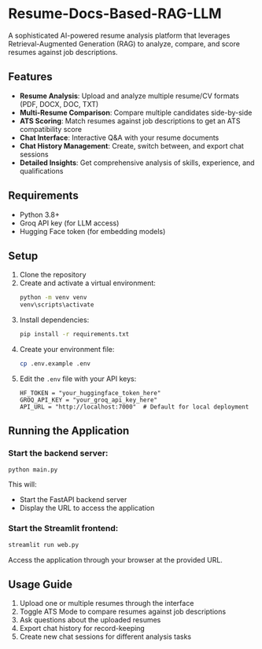 # Resume-Docs-Based-RAG-LLM

A sophisticated AI-powered resume analysis platform that leverages Retrieval-Augmented Generation (RAG) to analyze, compare, and score resumes against job descriptions.

## Features

- **Resume Analysis**: Upload and analyze multiple resume/CV formats (PDF, DOCX, DOC, TXT)
- **Multi-Resume Comparison**: Compare multiple candidates side-by-side
- **ATS Scoring**: Match resumes against job descriptions to get an ATS compatibility score
- **Chat Interface**: Interactive Q&A with your resume documents
- **Chat History Management**: Create, switch between, and export chat sessions
- **Detailed Insights**: Get comprehensive analysis of skills, experience, and qualifications

## Requirements

- Python 3.8+
- Groq API key (for LLM access)
- Hugging Face token (for embedding models)

## Setup

1. Clone the repository
2. Create and activate a virtual environment:
    ```bash
    python -m venv venv
    venv\scripts\activate
    ```
3. Install dependencies:
    ```bash
    pip install -r requirements.txt
    ```
4. Create your environment file:
    ```bash
    cp .env.example .env
    ```
5. Edit the `.env` file with your API keys:
    ```
    HF_TOKEN = "your_huggingface_token_here"
    GROQ_API_KEY = "your_groq_api_key_here"
    API_URL = "http://localhost:7000"  # Default for local deployment
    ```

## Running the Application

### Start the backend server:
```bash
python main.py
```

This will:
- Start the FastAPI backend server
- Display the URL to access the application

### Start the Streamlit frontend:
```bash
streamlit run web.py
```

Access the application through your browser at the provided URL.

## Usage Guide

1. Upload one or multiple resumes through the interface
2. Toggle ATS Mode to compare resumes against job descriptions
3. Ask questions about the uploaded resumes
4. Export chat history for record-keeping
5. Create new chat sessions for different analysis tasks
